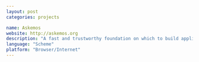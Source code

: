 ```yaml
---
layout: post
categories: projects

name: Askemos
website: http://askemos.org
description: "A fast and trustworthy foundation on which to build applications: Byzantine fault-tolerant P2P computation and storage.Askemos creates an \"autonomous virtual execution environment for applications\" - designed to be tamper-proof and fault tolerant.  Users share not only static files but dynamic objects too. Code is taken as equivalent to contracts (\"smart contracts\") and hosts check each others compliance.It executes the code on several different machines, runtime libraries, compilers, operating systems etc. in parallel. Signed cryptographic hash are compared/stored for every transaction. Thus, this counters subversion of various components, eliminating the need to trust."
language: "Scheme"
platform: "Browser/Internet"
---
```

